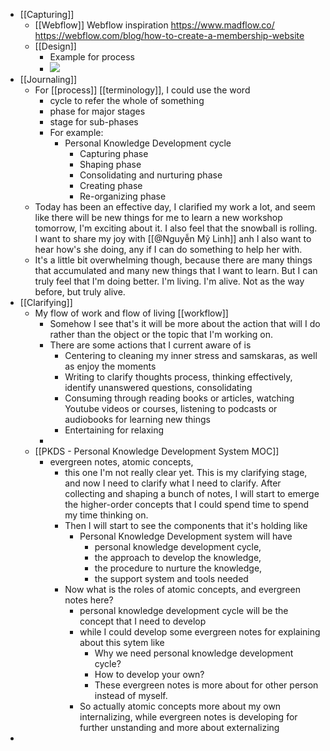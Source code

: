 - [[Capturing]]
    - [[Webflow]] Webflow inspiration https://www.madflow.co/ 
https://webflow.com/blog/how-to-create-a-membership-website
    - [[Design]]
        - Example for process
        -  ![](https://i2.wp.com/blog.sukad.com/wp-content/uploads/2020/08/15_13-2.jpg?resize=625%2C189)
- [[Journaling]]
    - For [[process]] [[terminology]], I could use the word
        - cycle to refer the whole of something
        - phase for major stages 
        - stage for sub-phases
        - For example:
            -  Personal Knowledge Development cycle
                - Capturing phase
                - Shaping phase
                - Consolidating and nurturing phase
                - Creating phase
                - Re-organizing phase
    - Today has been an effective day, I clarified my work a lot, and seem like there will be new things for me to learn a new workshop tomorrow, I'm exciting about it. I also feel that the snowball is rolling. I want to share my joy with [[@Nguyễn Mỹ Linh]] anh I also want to hear how's she doing, any if I can do something to help her with.
    - It's a little bit overwhelming though, because there are many things that accumulated and many new things that I want to learn. But I can truly feel that I'm doing better. I'm living. I'm alive. Not as the way before, but truly alive.
- [[Clarifying]]
    - My flow of work and flow of living [[workflow]]
        - Somehow I see that's it will be more about the action that will I do rather than the object or the topic that I'm working on.
        - There are some actions that I current aware of is
            - Centering to cleaning my inner stress and samskaras, as well as enjoy the moments
            - Writing to clarify thoughts process, thinking effectively, identify unanswered questions, consolidating 
            - Consuming through reading books or articles, watching Youtube videos or courses, listening to podcasts or audiobooks for learning new things
            -  Entertaining for relaxing
        - 
    - [[PKDS - Personal Knowledge Development System MOC]]
        - evergreen notes, atomic concepts,
            - this one I'm not really clear yet. This is my clarifying stage, and now I need to clarify what I need to clarify. After collecting and shaping a bunch of notes, I will start to emerge the higher-order concepts that I could spend time to spend my time thinking on. 
            - Then I will start to see the components that it's holding like
                - Personal Knowledge Development system will have 
                    - personal knowledge development cycle, 
                    - the approach to develop the knowledge, 
                    - the procedure to nurture the knowledge, 
                    - the support system and tools needed
            - Now what is the roles of atomic concepts, and evergreen notes here?
                - personal knowledge development cycle will be the concept that I need to develop 
                - while I could develop some evergreen notes for explaining about this sytem like
                    - Why we need personal knowledge development cycle?
                    - How to develop your own?
                    - These evergreen notes is more about for other person instead of myself. 
                - So actually atomic concepts more about my own internalizing, while evergreen notes is developing for further unstanding and more about externalizing
- 
